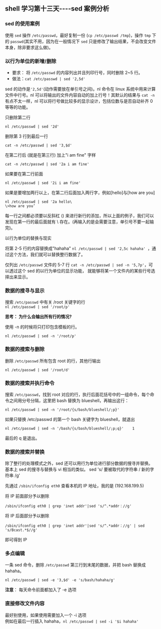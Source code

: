 ## shell 学习第十三天----sed 案例分析

### sed 的使用案例

使用 `sed` 操作 `/etc/passwd`，最好复制一份 (`cp /etc/passwd /tmp`)，操作 `tmp` 下的 `passwd`(其实不用，因为在一般情况下 `sed` 只是修改了输出结果，不会改变文件本身，除非要求这么做)。
 
### 以行为单位的新增/删除

- 要求： 将 `/etc/passwd` 的内容列出并且列印行号，同时删除 2~5 行。
- 做法：`cat /etc/passwd | sed '2,5d'`

sed 的动作是`'2,5d'`(动作需要放在单引号之间)。nl 命令在 linux 系统中用来计算文件中行号。nl 可以将输出的文件内容自动的加上行号！其默认的结果与 `cat -n` 有点不太一样，nl 可以将行号做比较多的显示设计，包括位数与是否自动补齐 0 等等的功能。 

只删除第二行

`nl /etc/passwd | sed '2d'`
 
删除第 3 行到最后一行

`cat -n /etc/passwd | sed '3,$d'` 
 
在第二行后 (就是在第三行) 加上"i am fine" 字样

`cat -n /etc/passwd | sed '2a i am fine'`
 
如果要在第二行前面

`nl /etc/passwd | sed '2i i am fine'`
 
如果是要增加两行以上，在第二行后面加入两行字，例如[hello]与[how are you]

```
nl /etc/passwd | sed '2a hello\
\>how are you’
```

每一行之间都必须要以反斜杠 (\) 来进行新行的添加，所以上面的例子，我们可以发现在第一行的最后面就有 \ 存在。(再输入的是会需要注意，单引号不要一起输完)。
 
以行为单位的替换与现实

将第 2-5 行的内容替换成"hahaha" `nl /etc/passwd | sed '2,5c hahaha' `，通过这个方法，我们就可以替换整行数据了。  
 
仅列出 `/etc/passwd` 文件的 5-7 行 `cat -n /etc/passwd | sed -n '5,7p'`，可以透过这个 sed 的以行为单位的显示功能， 就能够将某一个文件内的某些行号选择出来显示。  
 
 
### 数据的搜寻与显示
 
搜索 `/etc/passwd` 中有关 /root 关键字的行  
`nl /etc/passwd | sed '/root/p'`

**思考： 为什么会输出所有行的情况?**

使用 -n 的时候将只打印包含模板的行。

`nl /etc/passwd | sed -n '/root/p'`
 
### 数据的搜索与删除

删除 `/etc/passwd` 所有包含 root 的行，其他行输出

`nl /etc/passwd | sed '/root/d' `
 
### 数据的搜索并执行命令

搜索 `/etc/passwd`，找到 root 对应的行，执行后面花括号中的一组命令，每个命令之间用分号分隔，这里把 bash 替换为 blueshell，再输出这行：

 `nl /etc/passwd | sed -n '/root/{s/bash/blueshell/;p}'`

如果只替换 /etc/passwd 的第一个 bash 关键字为 blueshell，就退出

`nl /etc/passwd | sed -n '/bash/{s/bash/blueshell/;p;q}'    1` 
 
最后的 q 是退出。
 
### 数据的搜索并替换

除了整行的处理模式之外，sed 还可以用行为单位进行部分数据的搜寻并替换。 基本上 sed 的搜寻与替换与 vi 相当的类似。
sed 's/ 要被取代的字符串 / 新的字符串 /g'
 
先通过 `/sbin/ifconfig eth0` 查看本机的 IP 地址，我的是 (192.168.199.5) 
 
将 IP 前面部分予以删除  

`/sbin/ifconfig eth0 | grep 'inet addr'|sed 's/^.*addr：//g'`  

将 IP 后面部分予以删除

`/sbin/ifconfig eth0 | grep 'inet addr'|sed 's/^.*addr：//g' | sed 's/Bcast.*$//g'`
  
即可得到 IP
 
### 多点编辑

一条 sed 命令，删除 `/etc/passwd` 第三行到末尾的数据，并把 bash 替换成 hahaha。

`nl /etc/passwd | sed -e '3,$d' -e 's/bash/hahaha/g'`

**注意**： 每天命令前面都加入了 -e 选项
 
 
### 直接修改文件内容

最好别使用，如果使用需要加入一个 -i 选项   
例如在最后一行插入 hahaha，`nl /etc/passwd | sed -i '$i hahaha'`